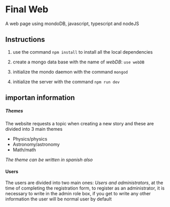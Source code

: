 # Final Web

A web page using mondoDB, javascript, typescript and nodeJS

## Instructions

1. use the command `npm install` to install all the local dependencies

2. create a mongo data base with the name of *webDB*:
`use webDB`

3. initialize the mondo daemon with the command `mongod`

4. initialize the server with the command `npm run dev`


## importan information

##### Themes
The website requests a topic when creating a new story and these are divided into 3 main themes
* Physics/physics
* Astronomy/astronomy
* Math/math

*The theme can be written in spanish also*

#### Users
The users are divided into two main ones:
*Users and administrators*, at the time of completing the registration form, to register as an administrator, it is necessary to write in the admin role box, if you get to write any other information the user will be normal user by default
